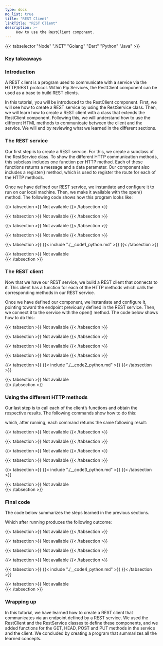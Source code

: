 ```yaml
---
type: docs
no_list: true
title: "REST Client"
linkTitle: "REST Client"
description: >-
     How to use the RestClient component.
---
```


{{< tabselector "Node" ".NET" "Golang" "Dart" "Python" "Java" >}}

### Key takeaways

### Introduction

A REST client is a program used to communicate with a service via the HTTP/REST protocol. Within Pip.Services, the RestClient component can be used as a base to build REST clients.

In this tutorial, you will be introduced to the RestClient component. First, we will see how to create a REST service by using the RestService class. Then, we will learn how to create a REST client with a class that extends the RestClient component. Following this, we will understand how to use the different HTML methods to communicate between the client and the service. We will end by reviewing what we learned in the different sections.

### The REST service

Our first step is to create a REST service. For this, we create a subclass of the RestService class. To show the different HTTP communication methods, this subclass includes one function per HTTP method. Each of these functions returns a message and a data parameter. Our component also includes a register() method, which is used to register the route for each of the HTTP methods. 

Once we have defined our REST service, we instantiate and configure it to run on our local machine. Then, we make it available with the open() method. The following code shows how this program looks like:

{{< tabsection >}}
   Not available 
{{< /tabsection >}}

{{< tabsection >}}
  Not available 
{{< /tabsection >}}

{{< tabsection >}}
 Not available 
{{< /tabsection >}}

{{< tabsection >}}
 Not available 
{{< /tabsection >}}

{{< tabsection >}}
  {{< include "./__code1_python.md" >}}
{{< /tabsection >}}

{{< tabsection >}}
  Not available  
{{< /tabsection >}} 


### The REST client

Now that we have our REST service, we build a REST client that connects to it. This client has a function for each of the HTTP methods which calls the corresponding methods in our REST service.

Once we have defined our component, we instantiate and configure it, pointing toward the endpoint previously defined in the REST service. Then, we connect it to the service with the open() method. The code below shows how to do this:

{{< tabsection >}}
   Not available 
{{< /tabsection >}}

{{< tabsection >}}
  Not available 
{{< /tabsection >}}

{{< tabsection >}}
 Not available 
{{< /tabsection >}}

{{< tabsection >}}
 Not available 
{{< /tabsection >}}

{{< tabsection >}}
  {{< include "./__code2_python.md" >}}
{{< /tabsection >}}

{{< tabsection >}}
  Not available  
{{< /tabsection >}} 


### Using the different HTTP methods

Our last step is to call each of the client’s functions and obtain the respective results. The following commands show how to do this:

which, after running, each command returns the same following result:

{{< tabsection >}}
   Not available 
{{< /tabsection >}}

{{< tabsection >}}
  Not available 
{{< /tabsection >}}

{{< tabsection >}}
 Not available 
{{< /tabsection >}}

{{< tabsection >}}
 Not available 
{{< /tabsection >}}

{{< tabsection >}}
  {{< include "./__code3_python.md" >}}
{{< /tabsection >}}

{{< tabsection >}}
  Not available  
{{< /tabsection >}} 


### Final code

The code below summarizes the steps learned in the previous sections.

Which after running produces the following outcome:

{{< tabsection >}}
   Not available 
{{< /tabsection >}}

{{< tabsection >}}
  Not available 
{{< /tabsection >}}

{{< tabsection >}}
 Not available 
{{< /tabsection >}}

{{< tabsection >}}
 Not available 
{{< /tabsection >}}

{{< tabsection >}}
  {{< include "./__code4_python.md" >}}
{{< /tabsection >}}

{{< tabsection >}}
  Not available  
{{< /tabsection >}} 


### Wrapping up

In this tutorial, we have learned how to create a REST client that communicates via an endpoint defined by a REST service. We used the RestClient and the RestService classes to define these components, and we added functions for the GET, HEAD, POST and PUT methods in the service and the client. We concluded by creating a program that summarizes all the learned concepts.
